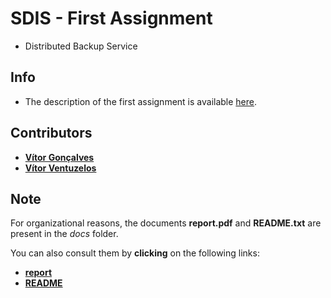 # SDIS - First Assignment
* Distributed Backup Service

## Info
* The description of the first assignment is available [here](https://paginas.fe.up.pt/~pfs/aulas/sd2020/projs/proj1/proj1.html).
## Contributors
* **[Vítor Gonçalves]()**
* **[Vítor Ventuzelos]()**
## Note
For organizational reasons, the documents **report.pdf** and **README.txt** are present in the *docs* folder.

You can also consult them by **clicking** on the following links:
* [**report**](https://github.com/vitorhugo13/feup-sdis/blob/master/1st_project/docs/report.pdf)
* [**README**](https://github.com/vitorhugo13/feup-sdis/blob/master/1st_project/docs/README.txt)
